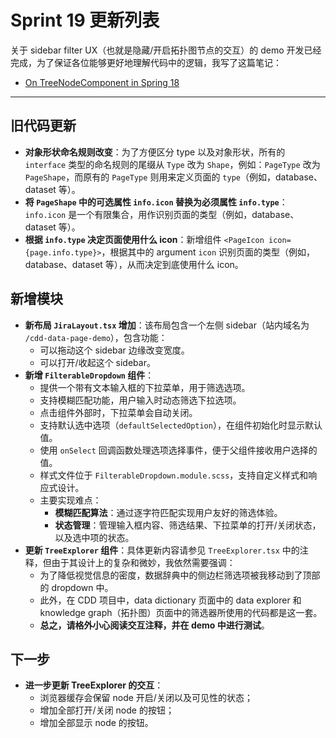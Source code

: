 # Sprint 19 更新列表

关于 sidebar filter UX（也就是隐藏/开启拓扑图节点的交互）的 demo 开发已经完成，为了保证各位能够更好地理解代码中的逻辑，我写了这篇笔记：

- [On TreeNodeComponent in Spring 18](On%20TreeNodeComponent%20in%20Spring%2018.md)

---

## 旧代码更新

- **对象形状命名规则改变**：为了方便区分 type 以及对象形状，所有的 `interface` 类型的命名规则的尾缀从 `Type` 改为 `Shape`，例如：`PageType` 改为 `PageShape`，而原有的 `PageType` 则用来定义页面的 `type`（例如，database、dataset 等）。
- **将 `PageShape` 中的可选属性 `info.icon` 替换为必须属性 `info.type`**：`info.icon` 是一个有限集合，用作识别页面的类型（例如，database、dataset 等）。
- **根据 `info.type` 决定页面使用什么 icon**：新增组件 `<PageIcon icon={page.info.type}>`，根据其中的 argument `icon` 识别页面的类型（例如，database、dataset 等），从而决定到底使用什么 icon。

## 新增模块

- **新布局 `JiraLayout.tsx` 增加**：该布局包含一个左侧 sidebar（站内域名为 `/cdd-data-page-demo`），包含功能：
  - 可以拖动这个 sidebar 边缘改变宽度。
  - 可以打开/收起这个 sidebar。
- **新增 `FilterableDropdown` 组件**：
  - 提供一个带有文本输入框的下拉菜单，用于筛选选项。
  - 支持模糊匹配功能，用户输入时动态筛选下拉选项。
  - 点击组件外部时，下拉菜单会自动关闭。
  - 支持默认选中选项（`defaultSelectedOption`），在组件初始化时显示默认值。
  - 使用 `onSelect` 回调函数处理选项选择事件，便于父组件接收用户选择的值。
  - 样式文件位于 `FilterableDropdown.module.scss`，支持自定义样式和响应式设计。
  - 主要实现难点：
    - **模糊匹配算法**：通过逐字符匹配实现用户友好的筛选体验。
    - **状态管理**：管理输入框内容、筛选结果、下拉菜单的打开/关闭状态，以及选中项的状态。
- **更新 `TreeExplorer` 组件**：具体更新内容请参见 `TreeExplorer.tsx` 中的注释，但由于其设计上的复杂和微妙，我依然需要强调：
	- 为了降低视觉信息的密度，数据辞典中的侧边栏筛选项被我移动到了顶部的 dropdown 中。
	- 此外，在 CDD 项目中，data dictionary 页面中的 data explorer 和 knowledge graph（拓扑图）页面中的筛选器所使用的代码都是这一套。
	- **总之，请格外小心阅读交互注释，并在 demo 中进行测试**。

## 下一步

- **进一步更新 TreeExplorer 的交互**：
	- 浏览器缓存会保留 node 开启/关闭以及可见性的状态；
	- 增加全部打开/关闭 node 的按钮；
	- 增加全部显示 node 的按钮。